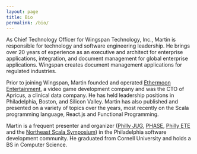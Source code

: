 ```yaml
---
layout: page
title: Bio
permalink: /bio/
---
```


As Chief Technology Officer for Wingspan Technology, Inc., Martin is responsible for technology and software engineering leadership.
He brings over 20 years of experience as an executive and architect for enterprise applications, integration, and document management
for global enterprise applications. Wingspan creates document management applications for regulated industries.

Prior to joining Wingspan, Martin founded and operated [Ethermoon Entertainment][ethermoon], a video game development company and was the CTO
of Apricus, a clinical data company. He has held leadership positions in Philadelphia, Boston, and Silicon Valley. Martin has also published
and presented on a variety of topics over the years, most recently on the Scala programming language, React.js and Functional Programming.

Martin is a frequent presenter and organizer ([Philly JUG][phillyjug], [PHASE][phase], [Philly ETE][ete] and the [Northeast Scala Symposium][nescala]) in the Philadelphia software development community. He graduated from Cornell University and holds a BS in Computer Science.

[ethermoon]: http://www.ethermoon.com
[phillyjug]: https://www.meetup.com/PhillyJUG/
[phase]: https://www.meetup.com/scala-phase/
[ete]: http://phillyemergingtech.com/
[nescala]: http://www.nescala.org/
